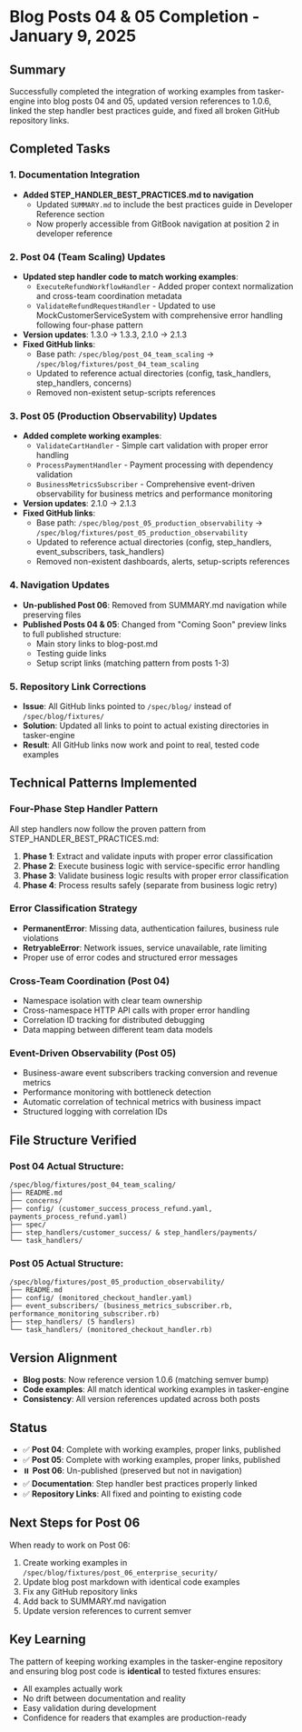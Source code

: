 # Blog Posts 04 & 05 Completion - January 9, 2025

## Summary

Successfully completed the integration of working examples from tasker-engine into blog posts 04 and 05, updated version references to 1.0.6, linked the step handler best practices guide, and fixed all broken GitHub repository links.

## Completed Tasks

### 1. Documentation Integration
- **Added STEP_HANDLER_BEST_PRACTICES.md to navigation**
  - Updated `SUMMARY.md` to include the best practices guide in Developer Reference section
  - Now properly accessible from GitBook navigation at position 2 in developer reference

### 2. Post 04 (Team Scaling) Updates
- **Updated step handler code to match working examples**:
  - `ExecuteRefundWorkflowHandler` - Added proper context normalization and cross-team coordination metadata
  - `ValidateRefundRequestHandler` - Updated to use MockCustomerServiceSystem with comprehensive error handling following four-phase pattern
- **Version updates**: 1.3.0 → 1.3.3, 2.1.0 → 2.1.3
- **Fixed GitHub links**:
  - Base path: `/spec/blog/post_04_team_scaling` → `/spec/blog/fixtures/post_04_team_scaling`
  - Updated to reference actual directories (config, task_handlers, step_handlers, concerns)
  - Removed non-existent setup-scripts references

### 3. Post 05 (Production Observability) Updates
- **Added complete working examples**:
  - `ValidateCartHandler` - Simple cart validation with proper error handling
  - `ProcessPaymentHandler` - Payment processing with dependency validation
  - `BusinessMetricsSubscriber` - Comprehensive event-driven observability for business metrics and performance monitoring
- **Version updates**: 2.1.0 → 2.1.3
- **Fixed GitHub links**:
  - Base path: `/spec/blog/post_05_production_observability` → `/spec/blog/fixtures/post_05_production_observability`
  - Updated to reference actual directories (config, step_handlers, event_subscribers, task_handlers)
  - Removed non-existent dashboards, alerts, setup-scripts references

### 4. Navigation Updates
- **Un-published Post 06**: Removed from SUMMARY.md navigation while preserving files
- **Published Posts 04 & 05**: Changed from "Coming Soon" preview links to full published structure:
  - Main story links to blog-post.md
  - Testing guide links
  - Setup script links (matching pattern from posts 1-3)

### 5. Repository Link Corrections
- **Issue**: All GitHub links pointed to `/spec/blog/` instead of `/spec/blog/fixtures/`
- **Solution**: Updated all links to point to actual existing directories in tasker-engine
- **Result**: All GitHub links now work and point to real, tested code examples

## Technical Patterns Implemented

### Four-Phase Step Handler Pattern
All step handlers now follow the proven pattern from STEP_HANDLER_BEST_PRACTICES.md:
1. **Phase 1**: Extract and validate inputs with proper error classification
2. **Phase 2**: Execute business logic with service-specific error handling
3. **Phase 3**: Validate business logic results with proper error classification
4. **Phase 4**: Process results safely (separate from business logic retry)

### Error Classification Strategy
- **PermanentError**: Missing data, authentication failures, business rule violations
- **RetryableError**: Network issues, service unavailable, rate limiting
- Proper use of error codes and structured error messages

### Cross-Team Coordination (Post 04)
- Namespace isolation with clear team ownership
- Cross-namespace HTTP API calls with proper error handling
- Correlation ID tracking for distributed debugging
- Data mapping between different team data models

### Event-Driven Observability (Post 05)
- Business-aware event subscribers tracking conversion and revenue metrics
- Performance monitoring with bottleneck detection
- Automatic correlation of technical metrics with business impact
- Structured logging with correlation IDs

## File Structure Verified

### Post 04 Actual Structure:
```
/spec/blog/fixtures/post_04_team_scaling/
├── README.md
├── concerns/
├── config/ (customer_success_process_refund.yaml, payments_process_refund.yaml)
├── spec/
├── step_handlers/customer_success/ & step_handlers/payments/
└── task_handlers/
```

### Post 05 Actual Structure:
```
/spec/blog/fixtures/post_05_production_observability/
├── README.md
├── config/ (monitored_checkout_handler.yaml)
├── event_subscribers/ (business_metrics_subscriber.rb, performance_monitoring_subscriber.rb)
├── step_handlers/ (5 handlers)
└── task_handlers/ (monitored_checkout_handler.rb)
```

## Version Alignment

- **Blog posts**: Now reference version 1.0.6 (matching semver bump)
- **Code examples**: All match identical working examples in tasker-engine
- **Consistency**: All version references updated across both posts

## Status

- ✅ **Post 04**: Complete with working examples, proper links, published
- ✅ **Post 05**: Complete with working examples, proper links, published
- ⏸️ **Post 06**: Un-published (preserved but not in navigation)
- ✅ **Documentation**: Step handler best practices properly linked
- ✅ **Repository Links**: All fixed and pointing to existing code

## Next Steps for Post 06

When ready to work on Post 06:
1. Create working examples in `/spec/blog/fixtures/post_06_enterprise_security/`
2. Update blog post markdown with identical code examples
3. Fix any GitHub repository links
4. Add back to SUMMARY.md navigation
5. Update version references to current semver

## Key Learning

The pattern of keeping working examples in the tasker-engine repository and ensuring blog post code is **identical** to tested fixtures ensures:
- All examples actually work
- No drift between documentation and reality
- Easy validation during development
- Confidence for readers that examples are production-ready
